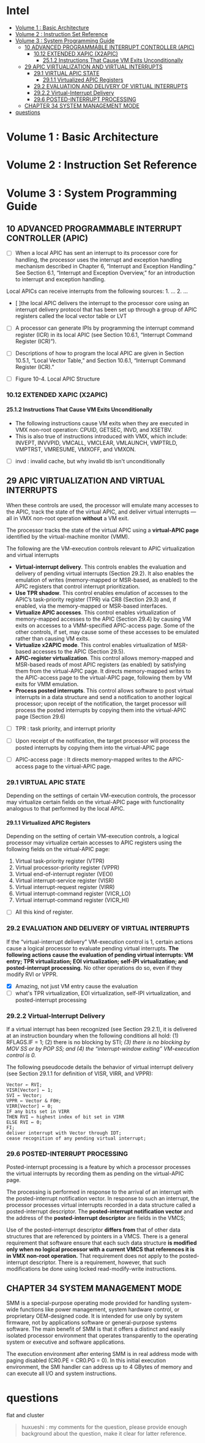 # Intel

<!-- vim-markdown-toc GitLab -->

* [Volume 1 : Basic Architecture](#volume-1-basic-architecture)
* [Volume 2 : Instruction Set Reference](#volume-2-instruction-set-reference)
* [Volume 3 : System Programming Guide](#volume-3-system-programming-guide)
  * [10 ADVANCED PROGRAMMABLE INTERRUPT CONTROLLER (APIC)](#10-advanced-programmable-interrupt-controller-apic)
    * [10.12 EXTENDED XAPIC (X2APIC)](#1012-extended-xapic-x2apic)
      * [25.1.2 Instructions That Cause VM Exits Unconditionally](#2512-instructions-that-cause-vm-exits-unconditionally)
  * [29 APIC VIRTUALIZATION AND VIRTUAL INTERRUPTS](#29-apic-virtualization-and-virtual-interrupts)
    * [29.1 VIRTUAL APIC STATE](#291-virtual-apic-state)
      * [29.1.1 Virtualized APIC Registers](#2911-virtualized-apic-registers)
    * [29.2 EVALUATION AND DELIVERY OF VIRTUAL INTERRUPTS](#292-evaluation-and-delivery-of-virtual-interrupts)
    * [29.2.2 Virtual-Interrupt Delivery](#2922-virtual-interrupt-delivery)
    * [29.6 POSTED-INTERRUPT PROCESSING](#296-posted-interrupt-processing)
  * [CHAPTER 34 SYSTEM MANAGEMENT MODE](#chapter-34-system-management-mode)
* [questions](#questions)

<!-- vim-markdown-toc -->
# Volume 1 : Basic Architecture

# Volume 2 : Instruction Set Reference

# Volume 3 : System Programming Guide

## 10 ADVANCED PROGRAMMABLE INTERRUPT CONTROLLER (APIC)
- [ ] When a local APIC has sent an interrupt to its processor core for handling, the processor uses the interrupt and
exception handling mechanism described in Chapter 6, “Interrupt and Exception Handling.” See Section 6.1, “Interrupt and Exception Overview,” for an introduction to interrupt and exception handling.

Local APICs can receive interrupts from the following sources: 1. ...
2. ...

- [ ]the local APIC delivers the interrupt to the processor core using an interrupt delivery protocol that has been set up through a group of APIC registers called the local vector table or LVT

- [ ] A processor can generate IPIs by programming the interrupt command register (ICR) in its local APIC (see Section 10.6.1, “Interrupt Command Register (ICR)”).


- [ ] Descriptions of how to program the local APIC are given in Section 10.5.1, “Local Vector Table,” and Section 10.6.1, “Interrupt Command Register (ICR).”


- [ ] Figure 10-4. Local APIC Structure

### 10.12 EXTENDED XAPIC (X2APIC)

#### 25.1.2 Instructions That Cause VM Exits Unconditionally
- The following instructions cause VM exits when they are executed in VMX non-root operation: CPUID, GETSEC, INVD, and XSETBV.
- This is also true of instructions introduced with VMX, which include: INVEPT, INVVPID, VMCALL, VMCLEAR, VMLAUNCH, VMPTRLD, VMPTRST, VMRESUME, VMXOFF, and VMXON.

- [ ] invd : invalid cache, but why invalid tlb isn't unconditionally


## 29 APIC VIRTUALIZATION AND VIRTUAL INTERRUPTS
When these controls are used, the processor will emulate many accesses to the APIC, track the state of the virtual
APIC, and deliver virtual interrupts — all in VMX non-root operation **without** a VM exit.

The processor tracks the state of the virtual APIC using a **virtual-APIC page** identified by the virtual-machine monitor (VMM).

The following are the VM-execution controls relevant to APIC virtualization and virtual interrupts

- **Virtual-interrupt delivery**. This controls enables the evaluation and delivery of pending virtual interrupts
(Section 29.2). It also enables the emulation of writes (memory-mapped or MSR-based, as enabled) to the
APIC registers that control interrupt prioritization.
- **Use TPR shadow**. This control enables emulation of accesses to the APIC’s task-priority register (TPR) via CR8
(Section 29.3) and, if enabled, via the memory-mapped or MSR-based interfaces.
- **Virtualize APIC accesses**. This control enables virtualization of memory-mapped accesses to the APIC
(Section 29.4) by causing VM exits on accesses to a VMM-specified APIC-access page. Some of the other
controls, if set, may cause some of these accesses to be emulated rather than causing VM exits.
- **Virtualize x2APIC mode**. This control enables virtualization of MSR-based accesses to the APIC (Section
29.5).
- **APIC-register virtualization**. This control allows memory-mapped and MSR-based reads of most APIC
registers (as enabled) by satisfying them from the virtual-APIC page. It directs memory-mapped writes to the
APIC-access page to the virtual-APIC page, following them by VM exits for VMM emulation.
- **Process posted interrupts**. This control allows software to post virtual interrupts in a data structure and send
a notification to another logical processor; upon receipt of the notification, the target processor will process the
posted interrupts by copying them into the virtual-APIC page (Section 29.6)

- [ ] TPR : task priority, and interrupt priority
- [ ] Upon receipt of the notification, the target processor will process the posted interrupts by copying them into the virtual-APIC page
- [ ] APIC-access page : It directs memory-mapped writes to the APIC-access page to the virtual-APIC page.


### 29.1 VIRTUAL APIC STATE
Depending on the settings of certain VM-execution controls, the processor may virtualize certain fields on the virtual-APIC page with functionality analogous to that performed by the local APIC.

#### 29.1.1 Virtualized APIC Registers
Depending on the setting of certain VM-execution controls, a logical processor may virtualize certain accesses to
APIC registers using the following fields on the virtual-APIC page:
1. Virtual task-priority register (VTPR)
2. Virtual processor-priority register (VPPR)
3. Virtual end-of-interrupt register (VEOI)
4. Virtual interrupt-service register (VISR)
5. Virtual interrupt-request register (VIRR)
6. Virtual interrupt-command register (VICR_LO)
7. Virtual interrupt-command register (VICR_HI)

- [ ] All this kind of register.
### 29.2 EVALUATION AND DELIVERY OF VIRTUAL INTERRUPTS
If the “virtual-interrupt delivery” VM-execution control is 1, certain actions cause a logical processor to evaluate pending virtual interrupts.
**The following actions cause the evaluation of pending virtual interrupts: VM entry; TPR virtualization; EOI virtualization; self-IPI virtualization; and posted-interrupt processing.**
No other operations do so, even if they modify RVI or VPPR.

- [x] Amazing, not just VM entry cause the evaluation
- [ ] what's TPR virtualization, EOI virtualization, self-IPI virtualization, and posted-interrupt processing

### 29.2.2 Virtual-Interrupt Delivery
If a virtual interrupt has been recognized (see Section 29.2.1), it is delivered at an instruction boundary when the
following conditions all hold:
(1) RFLAGS.IF = 1;
(2) there is no blocking by STI;
*(3) there is no blocking by MOV SS or by POP SS; and*
*(4) the “interrupt-window exiting” VM-execution control is 0.*

The following pseudocode details the behavior of virtual interrupt delivery (see Section 29.1.1 for definition of VISR, VIRR, and VPPR):
```
Vector ← RVI;
VISR[Vector] ← 1;
SVI ← Vector;
VPPR ← Vector & F0H;
VIRR[Vector] ← 0;
IF any bits set in VIRR
THEN RVI ← highest index of bit set in VIRR
ELSE RVI ← 0;
FI;
deliver interrupt with Vector through IDT;
cease recognition of any pending virtual interrupt;
```

### 29.6 POSTED-INTERRUPT PROCESSING
Posted-interrupt processing is a feature by which a processor processes the virtual interrupts by recording them as pending on the virtual-APIC page.

The processing is performed in response to the arrival of an interrupt with the posted-interrupt notification vector.
In response to such an interrupt, the processor processes virtual interrupts recorded in a data structure called a
posted-interrupt descriptor. The **posted-interrupt notification vector** and the address of the **posted-interrupt descriptor** are fields in the VMCS;

Use of the posted-interrupt descriptor **differs from** that of other data structures that are referenced by pointers in
a VMCS. There is a general requirement that software ensure that each such data structure **is modified only when
no logical processor with a current VMCS that references it is in VMX non-root operation.** That requirement does
not apply to the posted-interrupt descriptor. There is a requirement, however, that such modifications be done
using locked read-modify-write instructions.

## CHAPTER 34 SYSTEM MANAGEMENT MODE
SMM is a special-purpose operating mode provided for handling system-wide functions like power management, system hardware control, or proprietary OEM-designed code.
It is intended for use only by system firmware, not by applications software or general-purpose systems software.
The main benefit of SMM is that it offers a distinct and easily isolated processor environment that operates transparently to the operating system or executive and software applications.

The execution environment after entering SMM is in real address mode with paging disabled (CR0.PE = CR0.PG = 0). In this initial execution environment, the SMI handler
can address up to 4 GBytes of memory and can execute all I/O and system instructions.


# questions
flat and cluster
> huxueshi : my comments for the question, please provide enough background about the question, make it clear for latter reference.
